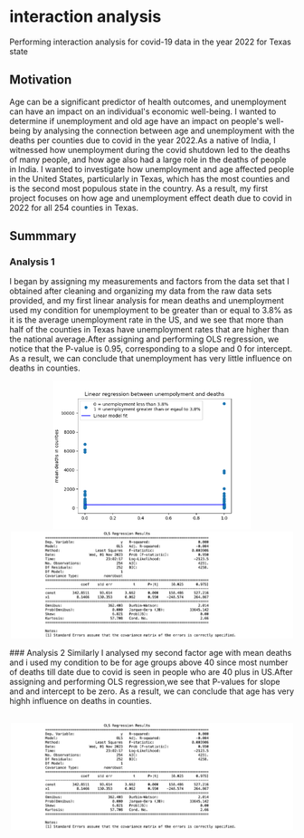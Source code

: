 # interaction analysis
 Performing interaction analysis for covid-19 data in the year 2022 for Texas state
 ## Motivation
Age can be a significant predictor of health outcomes, and unemployment can have an impact on an individual's economic well-being. I wanted to determine if unemployment and old age have an impact on people's well-being by analysing the connection between age and unemployment with the deaths per counties due to covid in the year 2022.As a native of India, I witnessed how unemployment during the covid shutdown led to the deaths of many people, and how age also had a large role in the deaths of people in India.
 I wanted to investigate how unemployment and age affected people in the United States, particularly in Texas, which has the most counties and is the second most populous state in the country.
 As a result, my first project focuses on how age and unemployment effect death due to covid in 2022 for all 254 counties in Texas.


## Summmary
### Analysis 1
I began by assigning my measurements and factors from the data set that I obtained after cleaning and organizing my data from the raw data sets provided, and my first linear analysis for mean deaths and unemployment used my condition for unemployment to be greater than or equal to 3.8% as it is the average unemployment rate in the US, and we see that more than half of the counties in Texas have unemployment rates that are higher than the national average.After assigning and performing OLS regression, we notice that the P-value is 0.95, corresponding to a slope and 0 for intercept. As a result, we can conclude that unemployment has very little influence on deaths in counties.


<p align="center">
  <img src="https://github.com/shesitherreddy/interaction-analysis/blob/main/unemployment%20vs%20death%20-%20with%20reg.png" width="350"><br>
  <img src="https://github.com/shesitherreddy/interaction-analysis/blob/main/unemployment%20vs%20deaths%20summmary.jpeg" width="500">
</p>
### Analysis 2
Similarly I analysed my second factor age with mean deaths and i used my condition to be for age groups above 40 since most number of deaths till date due to covid is seen in people who are 40 plus in US.After assigning and performing OLS regression,we see that P-values for slope and and intercept to be zero. As a result, we can conclude that age has very highh influence on deaths in counties.


<p align="center">
  <img src="" width="350"><br>
  <img src="https://github.com/shesitherreddy/interaction-analysis/blob/main/unemployment%20vs%20deaths%20summmary.jpeg" width="500">
</p>

